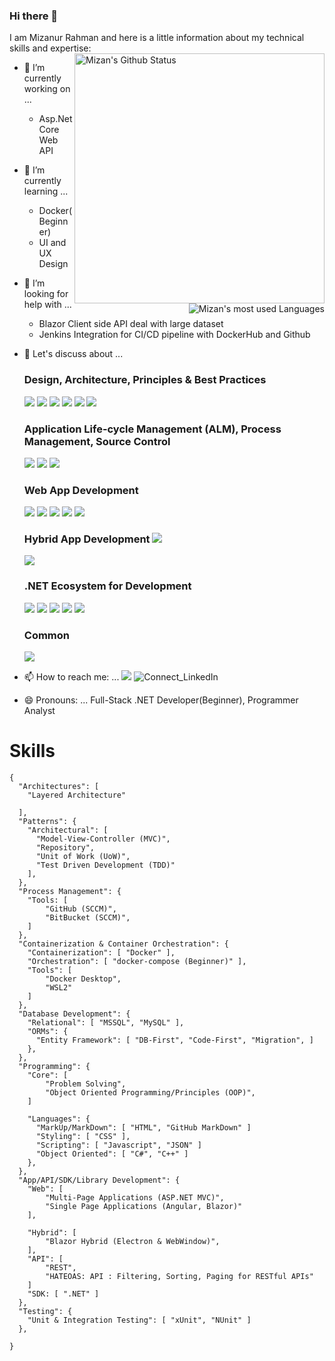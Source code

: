 ### Hi there 👋                                                                                                                        

I am Mizanur Rahman and here is a little information about my technical skills and expertise: [<img align="right" width="400" src="https://github-readme-stats.vercel.app/api?username=MizaN13&&show_icons=true&theme=tokyonight&count_private=true" alt="Mizan's Github Status"/>](https://github.com/MizaN13)  

- 🔭 I’m currently working on ...
    - Asp.Net Core Web API
- 🌱 I’m currently learning ...                                                       
    - Docker(Beginner) 
    - UI and UX Design                      [<img align="right" src="https://github-readme-stats.vercel.app/api/top-langs/?username=MizaN13&layout=compact&hide=html&langs_count=7" alt="Mizan's most used Languages" />](https://github.com/MizaN13)
- 🤔 I’m looking for help with ... 
    - Blazor Client side API deal with large dataset
    - Jenkins Integration for CI/CD pipeline with DockerHub and Github
- 💬 Let's discuss about ... 
  ### Design, Architecture, Principles & Best Practices                                                                                 
    ![](https://img.shields.io/badge/Containerization_and_Orchetration-Docker,_docker--compose,_swarm-blue?style=flat-square) ![](https://img.shields.io/badge/Patterns_and_Practices-Design_and_Architectural_Patterns_and_Practices-blue?style=flat-square) ![](https://img.shields.io/badge/Coding_Conventions-C%23,_JavaScript,_TypeScript-blue?style=flat-square) ![](https://img.shields.io/badge/Coupling-Loosely_vs_Tightly_Coupling-blue?style=flat-square) ![](https://img.shields.io/badge/Testing-Unit,_Integration-blue?style=flat-square) ![](https://img.shields.io/badge/OOP--blue?style=flat-square&color=white)
  ### Application Life-cycle Management (ALM), Process Management, Source Control
    ![](https://img.shields.io/badge/Git-SCCM-blue?style=flat-square&logo=git&logoColor=white) ![](https://img.shields.io/badge/GitHub-SCCM-blue?style=flat-square&logo=github)    ![](https://img.shields.io/badge/GitHub_Actions-CI%2FCD-blue?style=flat-square&logo=github-actions&logoColor=white)   
  ### Web App Development
    ![](https://img.shields.io/badge/HTML5-Markup_Language-blue?style=flat-square&logo=html5&logoColor=white) ![](https://img.shields.io/badge/CSS-StyleSheets-blue?style=flat-square&logo=css3) ![](https://img.shields.io/badge/JavaScript-Client_Side_Scripting_Language-blue?style=flat-square&logo=javascript) ![](https://img.shields.io/badge/Angular-JS_SPA_Framework-blue?style=flat-square&logo=angular) ![](https://img.shields.io/badge/Blazor-Server,_WASM,_and_PWA-blue?style=flat-square&logo=.net) 
  
  ### Hybrid App Development ![](https://img.shields.io/badge/Blazor-Hybrid_(Web_and_Mobile)-blue?style=flat&logo=.net)
  ![](https://img.shields.io/badge/Windows-Blazor_Web_(Electron_or_WebWindow)-blue?style=flat-square&logo=windows)
  ### .NET Ecosystem for Development
    ![](https://img.shields.io/badge/C%23-Programming_Language-blue?style=flat-square&logo=c-sharp) ![](https://img.shields.io/badge/NET_Core-Framework-blue?style=flat-square&logo=.net) ![](https://img.shields.io/badge/Blazor_(All_Flavors)-Programming_Model-blue?style=flat-square&logo=.net) ![](https://img.shields.io/badge/Visual_Studio-IDE-blue?style=flat-square&logo=visual-studio) ![](https://img.shields.io/badge/Visual_Studio_Code-Code_Editor-blue?style=flat-square&logo=visual-studio-code)
  ### Common 
    ![](https://img.shields.io/badge/NuGet-Package_Managers-blue?style=dlat-square&logo=nuget)
     
- 📫 How to reach me: ... ![](https://img.shields.io/badge/Email-mizan.441980%40gmail.com-blue?style=social&logo=gmail) ![Connect_LinkedIn](https://img.shields.io/badge/Connect-MizanurRahman-blue?style=social&logo=LinkedIn)
- 😄 Pronouns: ... Full-Stack .NET Developer(Beginner), Programmer Analyst 


# Skills
```
{
  "Architectures": [
    "Layered Architecture"
    
  ],  
  "Patterns": {
    "Architectural": [
      "Model-View-Controller (MVC)",
      "Repository", 
      "Unit of Work (UoW)", 
      "Test Driven Development (TDD)"
    ],
  },
  "Process Management": {
    "Tools: [        
        "GitHub (SCCM)",
        "BitBucket (SCCM)",
    ]
  },
  "Containerization & Container Orchestration": {
    "Containerization": [ "Docker" ],
    "Orchestration": [ "docker-compose (Beginner)" ],
    "Tools": [
        "Docker Desktop", 
        "WSL2"
    ]
  },
  "Database Development": {
    "Relational": [ "MSSQL", "MySQL" ],      
    "ORMs": {
      "Entity Framework": [ "DB-First", "Code-First", "Migration", ]     
    },
  },
  "Programming": {
    "Core": [
        "Problem Solving", 
        "Object Oriented Programming/Principles (OOP)", 
    ]
    
    "Languages": {
      "MarkUp/MarkDown": [ "HTML", "GitHub MarkDown" ]
      "Styling": [ "CSS" ],
      "Scripting": [ "Javascript", "JSON" ]
      "Object Oriented": [ "C#", "C++" ]
    },
  },
  "App/API/SDK/Library Development": {
    "Web": [
        "Multi-Page Applications (ASP.NET MVC)", 
        "Single Page Applications (Angular, Blazor)"
    ],
    
    "Hybrid": [
        "Blazor Hybrid (Electron & WebWindow)",
    ],
    "API": [
        "REST", 
        "HATEOAS: API : Filtering, Sorting, Paging for RESTful APIs"
    ]
    "SDK: [ ".NET" ]
  },
  "Testing": {
    "Unit & Integration Testing": [ "xUnit", "NUnit" ]
  },
  
}
```
